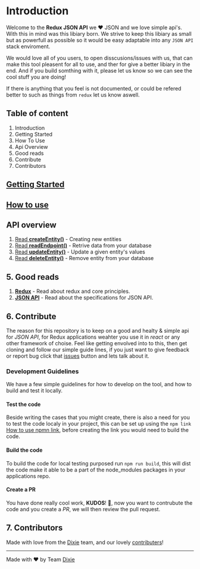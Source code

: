 # Introduction
Welcome to the __Redux JSON API__ we ❤️ JSON and we love simple api's. With this in mind was this libiary born. We strive to keep this libiary as small but as powerfull as possible so it would be easy adaptable into any `JSON API` stack enviroment.

We would love all of you users, to open disscusions/issues with us, that can make this tool pleasent for all to use, and ther for give a better libiary in the end. And if you build somthing with it, please let us know so we can see the cool stuff you are doing!

If there is anything that you feel is not documented, or could be refered better to such as things from `redux` let us know aswell.

## Table of content
1. Introduction
2. Getting Started
3. How To Use
4. Api Overview
5. Good reads
6. Contribute
7. Contributors

## [Getting Started](http://www.github.com)
## [How to use](http://www.github.com)
## API overview
1. [Read __createEntity()__](http://www.github.com) - Creating new entities
2. [Read __readEndpoint()__](http://www.github.com) - Retrive data from your database
3. [Read __updateEntity()__](http://www.github.com) - Update a given entity's values
4. [Read __deleteEntity()__](http://www.github.com) - Remove entity from your database

## 5. Good reads
1. [__Redux__](http://www.github.com) - Read about redux and core principles.
2. [__JSON API__](http://www.jsonapi.org/) - Read about the specifications for JSON API.

## 6. Contribute
The reason for this repository is to keep on a good and healty & simple api for _JSON API_, for Redux applications weahter you use it in _react_ or any other framework of choise. Feel like getting envolved into to this, then get cloning and follow our simple guide lines, if you just want to give feedback or report bug click that [issues](https://github.com/dixieio/redux-json-api/issues) button and lets talk about it.

### Development Guidelines
We have a few simple guidelines for how to develop on the tool, and how to build and test it locally.
#### Test the code
Beside writing the cases that you might create, there is also a need for you to test the code localy in your project, this can be set up using the `npm link` [How to use npmn link](https://docs.npmjs.com/cli/link), before creating the link you would need to build the code.

#### Build the code
To build the code for local testing purposed run `npm run build`, this will dist the code make it able to be a part of the node_modules packages in your applications repo.

#### Create a PR
You have done really cool work, __KUDOS__! 🎉, now you want to contrubute the code and you create a _PR_, we will then review the pull request.

## 7. Contributors
Made with love from the [Dixie](http://www.dixie.io) team, and our lovely [contributers](https://github.com/dixieio/redux-json-api/graphs/contributors)!

* * *

Made with ❤️ by Team [Dixie][dixie]

 [dixie]: http://dixie.io
